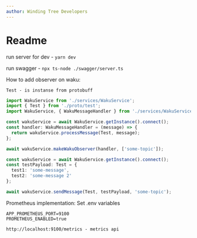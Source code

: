 ```yaml
---
author: Winding Tree Developers
---
```

# Readme

run server for dev - `yarn dev`

run swagger - `npx ts-node ./swagger/server.ts`

How to add observer on waku:

`Test - is instanse from protobuff`

```typescript
import WakuService from './services/WakuService';
import { Test } from './proto/test';
import WakuService, { WakuMessageHandler } from './services/WakuService';

const wakuService = await WakuService.getInstance().connect();
const handler: WakuMessageHandler = (message) => {
  return wakuService.processMessage(Test, message);
};

await wakuService.makeWakuObserver(handler, ['some-topic']);
```

```typescript
const wakuService = await WakuService.getInstance().connect();
const testPayload: Test = {
  test1: 'some-message',
  test2: 'some-message 2'
};

await wakuService.sendMessage(Test, testPayload, 'some-topic');
```

Prometheus implementation:
Set .env variables

```dotenv
APP_PROMETHEUS_PORT=9100
PROMETHEUS_ENABLED=true
```

```
http://localhost:9100/metrics - metrics api
```
